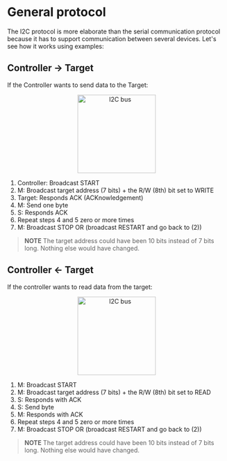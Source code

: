 # General protocol

The I2C protocol is more elaborate than the serial communication protocol because it has to support
communication between several devices. Let's see how it works using examples:

## Controller -> Target

If the Controller wants to send data to the Target:

<p align="center">
  <img class="white_bg" height=180 title="I2C bus" src="https://upload.wikimedia.org/wikipedia/commons/thumb/0/04/I2C_controller-target.svg/440px-I2C_controller-target.svg.png">
</p>

1. Controller: Broadcast START
2. M: Broadcast target address (7 bits) + the R/W (8th) bit set to WRITE
3. Target: Responds ACK (ACKnowledgement)
4. M: Send one byte
5. S: Responds ACK
6. Repeat steps 4 and 5 zero or more times
7. M: Broadcast STOP OR (broadcast RESTART and go back to (2))

> **NOTE** The target address could have been 10 bits instead of 7 bits long. Nothing else would have
> changed.

## Controller <- Target

If the controller wants to read data from the target:

<p align="center">
<img class="white_bg" height=180 title="I2C bus" src="https://upload.wikimedia.org/wikipedia/commons/thumb/0/04/I2C_controller-target.svg/440px-I2C_controller-target.svg.png">
</p>

1. M: Broadcast START
2. M: Broadcast target address (7 bits) + the R/W (8th) bit set to READ
3. S: Responds with ACK
4. S: Send byte
5. M: Responds with ACK
6. Repeat steps 4 and 5 zero or more times
7. M: Broadcast STOP OR (broadcast RESTART and go back to (2))

> **NOTE** The target address could have been 10 bits instead of 7 bits long. Nothing else would have
> changed.
